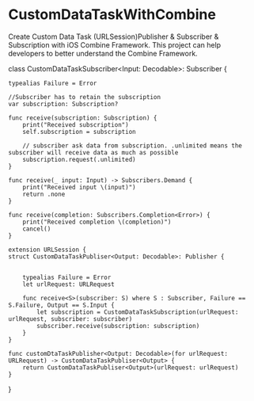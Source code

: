 # CustomDataTaskWithCombine
Create Custom Data Task (URLSession)Publisher &amp; Subscriber &amp; Subscription with iOS Combine Framework. This project can help developers to better understand the Combine Framework.

class CustomDataTaskSubscriber<Input: Decodable>: Subscriber {
    
    typealias Failure = Error
    
    //Subscriber has to retain the subscription
    var subscription: Subscription?
    
    func receive(subscription: Subscription) {
        print("Received subscription")
        self.subscription = subscription
        
        // subscriber ask data from subscription. .unlimited means the subscriber will receive data as much as possible
        subscription.request(.unlimited)
    }
    
    func receive(_ input: Input) -> Subscribers.Demand {
        print("Received input \(input)")
        return .none
    }
    
    func receive(completion: Subscribers.Completion<Error>) {
        print("Received completion \(completion)")
        cancel()
    }
    
    extension URLSession {
    struct CustomDataTaskPubliser<Output: Decodable>: Publisher {
        
        
        typealias Failure = Error
        let urlRequest: URLRequest

        func receive<S>(subscriber: S) where S : Subscriber, Failure == S.Failure, Output == S.Input {
            let subscription = CustomDataTaskSubscription(urlRequest: urlRequest, subscriber: subscriber)
            subscriber.receive(subscription: subscription)
        }
    }
    
    func customDtaTaskPublisher<Output: Decodable>(for urlRequest: URLRequest) -> CustomDataTaskPubliser<Output> {
        return CustomDataTaskPubliser<Output>(urlRequest: urlRequest)
    }
}
